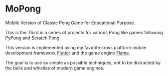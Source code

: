# MoPong
Mobile Version of Classic Pong Game for Educational Purpose.

This is the Third in a series of projects for various Pong like games following [PyPong](https://github.com/bguan/pypong) and [Scratch Pong](https://scratch.mit.edu/projects/433809822).

This version is implemented using my favorite cross platform mobile development framework [Flutter](https://flutter.dev/) and the game engine [Flame](https://flame-engine.org/).

The goal is to use as simple as possible techniques, not to be distracted by the bells and whistles of modern game engines.
